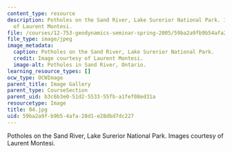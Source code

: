 ```yaml
---
content_type: resource
description: Potholes on the Sand River, Lake Surerior National Park. Images courtesy
  of Laurent Montesi.
file: /courses/12-753-geodynamics-seminar-spring-2005/59ba2a9fb9b54afa28d1e28dbd7dc227_04.jpg
file_type: image/jpeg
image_metadata:
  caption: Potholes on the Sand River, Lake Surerior National Park.
  credit: Image courtesy of Laurent Montesi.
  image-alt: Potholes in Sand River, Ontario.
learning_resource_types: []
ocw_type: OCWImage
parent_title: Image Gallery
parent_type: CourseSection
parent_uid: b3c6b3e0-51d2-5533-55fb-a1fef08ed31a
resourcetype: Image
title: 04.jpg
uid: 59ba2a9f-b9b5-4afa-28d1-e28dbd7dc227
---
```

Potholes on the Sand River, Lake Surerior National Park. Images courtesy of Laurent Montesi.

